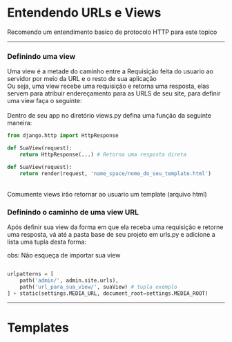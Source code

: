 #  Entendendo URLs e Views 

Recomendo um entendimento basico de protocolo HTTP para este topico<br>

---
### Definindo uma view
Uma view é a metade do caminho entre a Requisição feita do usuario ao servidor por meio da URL e o resto de sua aplicação<br>
Ou seja, uma view recebe uma requisição e retorna uma resposta, elas servem para atribuir endereçamento para as URLS de seu site, para definir uma view faça o seguinte:<br>
<br>
Dentro de seu app no diretório views.py defina uma função da seguinte maneira:

```Python
from django.http import HttpResponse 

def SuaView(request):
    return HttpResponse(...) # Retorna uma resposta direta

def SuaView(request):
    return render(request, 'name_space/nome_do_seu_template.html')
```
<br>
Comumente views irão retornar ao usuario um template (arquivo html)


### Definindo o caminho de uma view URL

Após definir sua view da forma em que ela receba uma requisição e retorne uma resposta, vá até a pasta base de seu projeto em urls.py e adicione a lista uma tupla desta forma:

obs: Não esqueça de importar sua view

```Python

urlpatterns = [
    path('admin/', admin.site.urls),
    path('url_para_sua_view/', suaView) # tupla exemplo
] + static(settings.MEDIA_URL, document_root=settings.MEDIA_ROOT)
```

---
# Templates